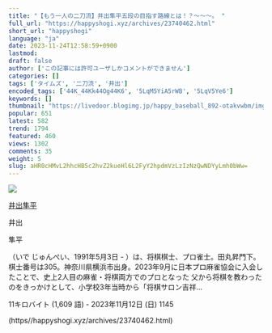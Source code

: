 ```yaml
---
title: "【もう一人の二刀流】井出隼平五段の目指す路線とは！？～～～。 "
full_url: "https://happyshogi.xyz/archives/23740462.html"
short_url: "happyshogi"
language: "ja"
date: 2023-11-24T12:58:59+0900
lastmod: 
draft: false
author: ['この記事には許可ユーザしかコメントができません']
categories: []
tags: ['タイムズ', '二刀流', '井出']
encoded_tags: ['44K_44Kk44Og44K6', '5LqM5YiA5rWB', '5LqV5Ye6']
keywords: []
thumbnail: "https://livedoor.blogimg.jp/happy_baseball_892-otakvwbm/imgs/f/e/fefe611b.jpg"
popular: 651
latest: 582
trend: 1794
featured: 460
views: 1302
comments: 35
weight: 5
slug: aHR0cHMvL2hhcHB5c2hvZ2kueHl6L2FyY2hpdmVzLzIzNzQwNDYyLmh0bWw=
---
```


![](https://livedoor.blogimg.jp/happy_baseball_892-otakvwbm/imgs/f/e/fefe611b.jpg)

<div><a target='_blank' href='https//ja.wikipedia.org/wiki/%E4%BA%95%E5%87%BA%E9%9A%BC%E5%B9%B3' title='井出隼平'><p>井出隼平</p></a> <p class='searchresult'><p>井出</p> <p>隼平</p>（いで じゅんぺい、1991年5月3日 - ）は、将棋棋士、プロ雀士。田丸昇門下。棋士番号は305。神奈川県横浜市出身。2023年9月に日本プロ麻雀協会に入会したことで、史上2人目の麻雀・将棋両方でのプロとなった 父から将棋を教わったのをきっかけとして、小学校3年当時から「将棋サロン吉祥…</p> <p class='mw-search-result-data'>11キロバイト (1,609 語) - 2023年11月12日 (日) 1145</p></div>

(https//happyshogi.xyz/archives/23740462.html)
